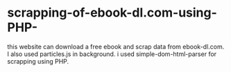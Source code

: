 # scrapping-of-ebook-dl.com-using-PHP-
this website can download a free ebook and scrap data from ebook-dl.com.
I also used particles.js in background.
i used simple-dom-html-parser for scrapping using PHP.

